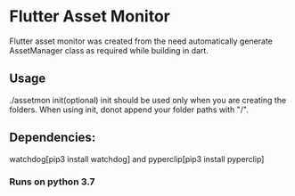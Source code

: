# Flutter Asset Monitor
Flutter asset monitor was created from the need automatically generate AssetManager class as required while building in dart. 

## Usage
./assetmon <path to watch> <path to write to> init(optional)
init should be used only when you are creating the folders. When using init, donot append your folder paths with "/".

## Dependencies:
watchdog[pip3 install watchdog] and pyperclip[pip3 install pyperclip]
### Runs on python 3.7
